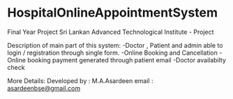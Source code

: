 # HospitalOnlineAppointmentSystem
Final Year Project
Sri Lankan Advanced Technological Institute - Project

Description of main part of this system:
-Doctor , Patient and admin able to login / registration through single form.
-Online Booking and Cancellation
-Online booking payment generated through patient email
-Doctor availabilty check

More Details:
Developed by : M.A.Asardeen
email : asardeenbse@gmail.com
